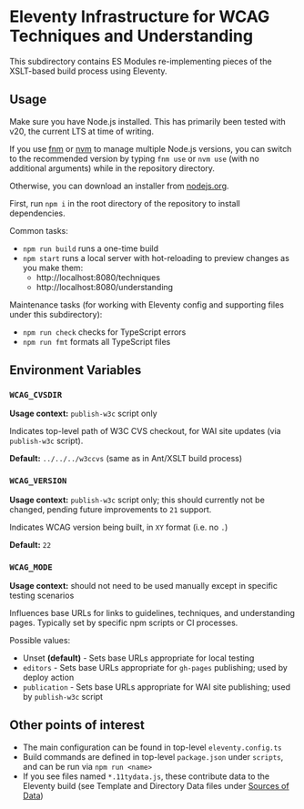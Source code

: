 # Eleventy Infrastructure for WCAG Techniques and Understanding

This subdirectory contains ES Modules re-implementing pieces of the
XSLT-based build process using Eleventy.

## Usage

Make sure you have Node.js installed. This has primarily been tested with v20,
the current LTS at time of writing.

If you use [fnm](https://github.com/Schniz/fnm) or [nvm](https://github.com/nvm-sh/nvm) to manage multiple Node.js versions,
you can switch to the recommended version by typing `fnm use` or `nvm use`
(with no additional arguments) while in the repository directory.

Otherwise, you can download an installer from [nodejs.org](https://nodejs.org/).

First, run `npm i` in the root directory of the repository to install dependencies.

Common tasks:

- `npm run build` runs a one-time build
- `npm start` runs a local server with hot-reloading to preview changes as you make them:
  - http://localhost:8080/techniques
  - http://localhost:8080/understanding

Maintenance tasks (for working with Eleventy config and supporting files under this subdirectory):

- `npm run check` checks for TypeScript errors
- `npm run fmt` formats all TypeScript files

## Environment Variables

### `WCAG_CVSDIR`

**Usage context:** `publish-w3c` script only

Indicates top-level path of W3C CVS checkout, for WAI site updates (via `publish-w3c` script).

**Default:** `../../../w3ccvs` (same as in Ant/XSLT build process)

### `WCAG_VERSION`

**Usage context:** `publish-w3c` script only;
this should currently not be changed, pending future improvements to `21` support.

Indicates WCAG version being built, in `XY` format (i.e. no `.`)

**Default:** `22`

### `WCAG_MODE`

**Usage context:** should not need to be used manually except in specific testing scenarios

Influences base URLs for links to guidelines, techniques, and understanding pages.
Typically set by specific npm scripts or CI processes.

Possible values:

- Unset **(default)** - Sets base URLs appropriate for local testing
- `editors` - Sets base URLs appropriate for `gh-pages` publishing; used by deploy action
- `publication` - Sets base URLs appropriate for WAI site publishing; used by `publish-w3c` script

## Other points of interest

- The main configuration can be found in top-level `eleventy.config.ts`
- Build commands are defined in top-level `package.json` under `scripts`,
  and can be run via `npm run <name>`
- If you see files named `*.11tydata.js`, these contribute data to the Eleventy build
  (see Template and Directory Data files under
  [Sources of Data](https://www.11ty.dev/docs/data/#sources-of-data))

